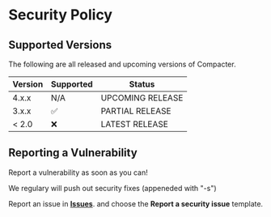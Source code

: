 # Security Policy

## Supported Versions

The following are all released and upcoming versions of Compacter.

| Version | Supported          | Status             |
| ------- | ------------------ | ------------------ |
| 4.x.x   | N/A                | UPCOMING RELEASE   |
| 3.x.x   | :white_check_mark: | PARTIAL RELEASE    |
| < 2.0   | :x:                | LATEST RELEASE     |

## Reporting a Vulnerability

Report a vulnerability as soon as you can!

We regulary will push out security fixes (appeneded with "-s")

Report an issue in **[Issues](https://github.com/aName2050/Compacter/issues)**. and choose the **Report a security issue** template.
